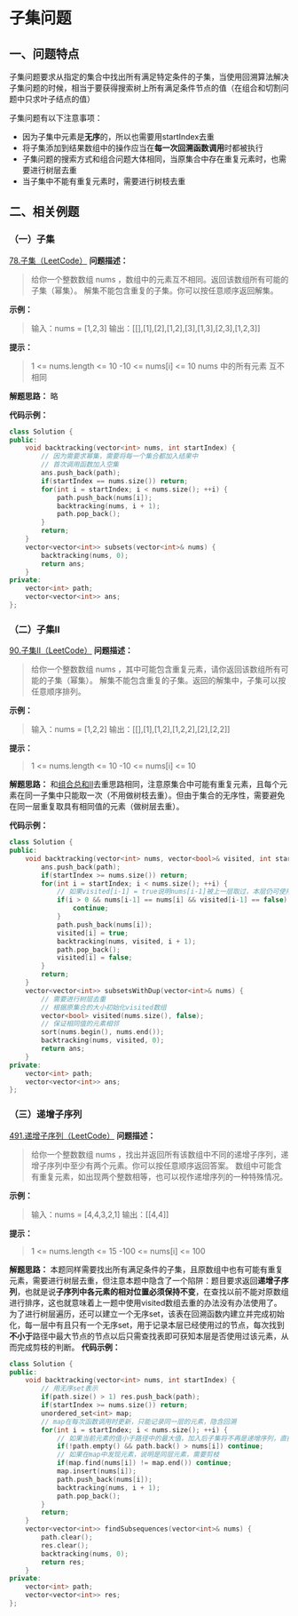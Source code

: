 # 子集问题
## 一、问题特点
子集问题要求从指定的集合中找出所有满足特定条件的子集，当使用回溯算法解决子集问题的时候，相当于要获得搜索树上所有满足条件节点的值（在组合和切割问题中只求叶子结点的值）

子集问题有以下注意事项：
- 因为子集中元素是**无序**的，所以也需要用startIndex去重
- 将子集添加到结果数组中的操作应当在**每一次回溯函数调用**时都被执行
- 子集问题的搜索方式和组合问题大体相同，当原集合中存在重复元素时，也需要进行树层去重
- 当子集中不能有重复元素时，需要进行树枝去重
## 二、相关例题
### （一）子集
[78.子集（LeetCode）](https://leetcode.cn/problems/subsets/)
**问题描述：**
>给你一个整数数组 nums ，数组中的元素互不相同。返回该数组所有可能的子集（幂集）。
解集不能包含重复的子集。你可以按任意顺序返回解集。

**示例：**
>输入：nums = [1,2,3]
输出：[[],[1],[2],[1,2],[3],[1,3],[2,3],[1,2,3]]

**提示：**
>1 <= nums.length <= 10
-10 <= nums[i] <= 10
nums 中的所有元素 互不相同

**解题思路：** 略

**代码示例：**
~~~cpp
class Solution {
public:
    void backtracking(vector<int> nums, int startIndex) {
        // 因为需要求幂集，需要将每一个集合都加入结果中
        // 首次调用函数加入空集
        ans.push_back(path);
        if(startIndex == nums.size()) return;
        for(int i = startIndex; i < nums.size(); ++i) {
            path.push_back(nums[i]);
            backtracking(nums, i + 1);
            path.pop_back();
        }
        return;
    }
    vector<vector<int>> subsets(vector<int>& nums) {
        backtracking(nums, 0);
        return ans;
    }
private:
    vector<int> path;
    vector<vector<int>> ans;
};
~~~

### （二）子集II
[90.子集II（LeetCode）](https://leetcode.cn/problems/subsets-ii/)
**问题描述：**
>给你一个整数数组 nums ，其中可能包含重复元素，请你返回该数组所有可能的子集（幂集）。
解集不能包含重复的子集。返回的解集中，子集可以按任意顺序排列。

**示例：**
>输入：nums = [1,2,2]
输出：[[],[1],[1,2],[1,2,2],[2],[2,2]]

**提示：**
>1 <= nums.length <= 10
-10 <= nums[i] <= 10

**解题思路：** 和[组合总和II](https://leetcode.cn/problems/combination-sum-ii/)去重思路相同，注意原集合中可能有重复元素，且每个元素在同一子集中只能取一次（不用做树枝去重）。但由于集合的无序性，需要避免在同一层重复取具有相同值的元素（做树层去重）。

**代码示例：**
~~~cpp
class Solution {
public:
    void backtracking(vector<int> nums, vector<bool>& visited, int startIndex) {
        ans.push_back(path);
        if(startIndex >= nums.size()) return;
        for(int i = startIndex; i < nums.size(); ++i) {
            // 如果visited[i-1] = true说明nums[i-1]被上一层取过，本层仍可使用
            if(i > 0 && nums[i-1] == nums[i] && visited[i-1] == false) {
                continue;
            }
            path.push_back(nums[i]);
            visited[i] = true;
            backtracking(nums, visited, i + 1);
            path.pop_back();
            visited[i] = false;
        }
        return;
    }
    vector<vector<int>> subsetsWithDup(vector<int>& nums) {
        // 需要进行树层去重
        // 根据原集合的大小初始化visited数组
        vector<bool> visited(nums.size(), false);
        // 保证相同值的元素相邻
        sort(nums.begin(), nums.end());
        backtracking(nums, visited, 0);
        return ans;
    }
private:
    vector<int> path;
    vector<vector<int>> ans;
};
~~~

### （三）递增子序列
[491.递增子序列（LeetCode）](https://leetcode.cn/problems/non-decreasing-subsequences/)
**问题描述：**
>给你一个整数数组 nums ，找出并返回所有该数组中不同的递增子序列，递增子序列中至少有两个元素。你可以按任意顺序返回答案。
数组中可能含有重复元素，如出现两个整数相等，也可以视作递增序列的一种特殊情况。

**示例：**
>输入：nums = [4,4,3,2,1]
输出：[[4,4]]

**提示：**
>1 <= nums.length <= 15
-100 <= nums[i] <= 100

**解题思路：** 
本题同样需要找出所有满足条件的子集，且原数组中也有可能有重复元素，需要进行树层去重，但注意本题中隐含了一个陷阱：题目要求返回**递增子序列**，也就是说**子序列中各元素的相对位置必须保持不变**，在查找以前不能对原数组进行排序，这也就意味着上一题中使用visited数组去重的办法没有办法使用了。
为了进行树层遍历，还可以建立一个无序set，该表在回溯函数内建立并完成初始化，每一层中有且只有一个无序set，用于记录本层已经使用过的节点，每次找到**不小于**路径中最大节点的节点以后只需查找表即可获知本层是否使用过该元素，从而完成剪枝的判断。
**代码示例：**
~~~cpp
class Solution {
public:
    void backtracking(vector<int> nums, int startIndex) {
        // 用无序set表示
        if(path.size() > 1) res.push_back(path);
        if(startIndex >= nums.size()) return;
        unordered_set<int> map;
        // map在每次函数调用时更新，只能记录同一层的元素，隐含回溯
        for(int i = startIndex; i < nums.size(); ++i) {
            // 如果当前元素的值小于路径中的最大值，加入后子集将不再是递增序列，直接剪枝
            if(!path.empty() && path.back() > nums[i]) continue;
            // 如果在map中发现元素，说明是同层元素，需要剪枝
            if(map.find(nums[i]) != map.end()) continue;
            map.insert(nums[i]);
            path.push_back(nums[i]);
            backtracking(nums, i + 1);
            path.pop_back();
        }
        return;
    }
    vector<vector<int>> findSubsequences(vector<int>& nums) {
        path.clear();
        res.clear();
        backtracking(nums, 0);
        return res; 
    }
private:
    vector<int> path;
    vector<vector<int>> res;
};
~~~

